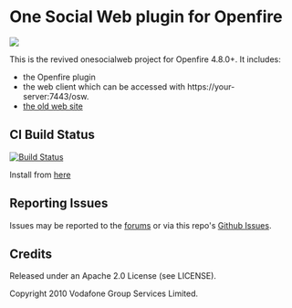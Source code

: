 # One Social Web plugin for Openfire

<img src="https://igniterealtime.github.io/openfire-osw-plugin/onesocialweb.png" /> 

This is the revived onesocialweb project for Openfire 4.8.0+. It includes: 

- the Openfire plugin
- the web client which can be accessed with https://your-server:7443/osw.
- [the old web site](https://igniterealtime.github.io/openfire-osw-plugin)

## CI Build Status

[![Build Status](https://github.com/igniterealtime/openfire-osw-plugin/workflows/Java%20CI/badge.svg)](https://github.com/igniterealtime/openfire-osw-plugin/actions)

Install from [here](https://igniterealtime.org/projects/openfire/plugin-archive.jsp?plugin=osw-openfire-plugin)

## Reporting Issues

Issues may be reported to the [forums](https://discourse.igniterealtime.org) or via this repo's [Github Issues](https://github.com/igniterealtime/openfire-osw-plugin/issues).

## Credits

Released under an Apache 2.0 License (see LICENSE).

Copyright 2010 Vodafone Group Services Limited.

